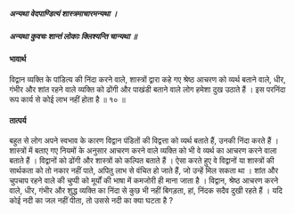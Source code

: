 ##### अन्यथा वेदपाण्डित्यं शास्त्रमाचारमन्यथा ।
##### अन्यथा कुवचः शान्तं लोकाः क्लिश्यन्ति चान्यथा ॥

#### भावार्थ

विद्वान व्यक्ति के पांडित्य की निंदा करने वाले, शास्त्रों द्वारा कहे गए श्रेष्ठ आचरण को व्यर्थ बताने वाले, धीर, गंभीर और शांत रहने वाले व्यक्ति को ढोंगी और पाखंडी बताने वाले लोग हमेशा दुख उठाते हैं । इस परनिंदा रूप कार्य से कोई लाभ नहीं होता है ॥ १० ॥

#### तात्पर्य

बहुत से लोग अपने स्वभाव के कारण विद्वान पंडितों की विद्वत्ता को व्यर्थ बताते हैं, उनकी निंदा करते हैं । शास्त्रों में बताए गए नियमों के अनुसार आचरण करने वाले व्यक्ति को भी वे व्यर्थ का आचरण करने वाला बताते हैं । विद्वानों को ढोंगी और शास्त्रों को कल्पित बताते हैं । ऐसा करते हुए वे विद्वानों या शास्त्रों की सार्थकता को तो नकार नहीं पाते, अपितु लाभ से वंचित हो जाते हैं, जो उन्हें मिल सकता था ।
शांत और चुपचाप रहने वाले की चुप्पी को मूर्यों की भाषा में कमजोरी ही माना जाता है । विद्वान, श्रेष्ठ आचरण करने वाले, धीर, गंभीर और शुद्ध व्यक्ति का निंदा से कुछ भी नहीं बिगड़ता, हां, निंदक सदैव दुखी रहते हैं । यदि कोई नदी का जल नहीं पीता, तो उससे नदी का क्या घटता है ?